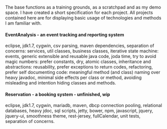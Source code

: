 The base functions as a training grounds, as a scratchpad and as my demo space. 
I have created a short specification for each project. All projects contained here 
are for displaying basic usage of technologies and methods I am familiar with.

#### EventAnalysis - an event tracking and reporting system
eclipse, jdk1.7, cygwin, csv parsing, maven dependencies, separation of concerns: services, util classes, business classes, 
iterative state machine: events, generic extensible and reusable java code, joda time, try to avoid magic numbers: prefer 
constants, dry, atomic classes, inheritance and abstractions: reusability, prefer exceptions to return codes, refactoring, 
prefer self documenting code: meaningful method (and class) naming over heavy javadoc, minimal side effects per 
class or method, avoiding misleading and intention hiding classes and methods.

#### Reservation - a booking system - unfinished, wip
eclipse, jdk1.7, cygwin, mariadb, maven, dbcp connection pooling, relational databases, heavy jdoc, sql scripts, jetty, 
bower, npm, javascript, jquery, jquery-ui, smoothness theme, rest-jersey, fullCalendar, unit tests, separation of concerns.

